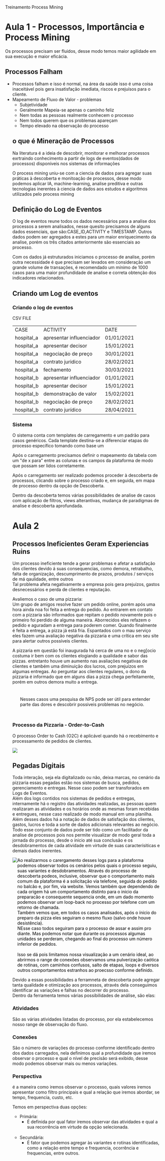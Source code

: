 Treinamento Process Mining

<h1>Aula 1 - Processos, Importância e Process Mining</h1>
	<p>Os processos precisam ser fluidos, desse modo temos maior agilidade em sua execução e maior eficácia.</p>

<h2>Processos Falham</h2>
	<ul>
	<li>Processos falham e isso é normal, na área da saúde isso é uma coisa inaceitável pois gera insatisfação imediata, riscos e prejuísos para o cliente.</li>
	<li>Mapeamento de Fluxo de Valor - problemas
		<ul>
		<li>Subjetividade</li>
		<li>Geralmente Mapeia-se apenas o caminho feliz</li>
		<li>Nem todas as pessoas realmente conhecem o processo</li>
		<li>Nem todos querem que os problemas apareçam</li>
		<li>Tempo elevado na observação do processo</li>
		</ul>
		</li>
<h2>o que é Mineração de Processos</h2>
<p> Na literatura é a ideia de descobrir, monitorar e melhorar processos exrtraindo conhecimento a partir de logs de eventos(dados de processos) disponíveis nos sistemas de informações</p>
<p>O process mining uniu-se com a ciencia de dados para agregar suas práticas à descoberta e monitoação de processos, desse modo podemos aplicar IA, machine-learning, analise preditiva e outras tecnologias inerentes à ciencia de dados aos estudos e algoritmos utilizados pelo process mining</p>

<h2>Definição do Log de Eventos</h2>
<p>O log de eventos reune todos os dados necessários para a analise dos processos a serem analisados, nesse quesito precisamos de alguns dados essenciais, que são:CASE_ID,ACTIVITY e TIMESTAMP. Outros dados podem ser agregados a estes para um maior enriquecimento da analise, porém os três citados anteriormente são essenciais ao processo.</p>
<p>Com os dados já estruturados iniciamos o processo de analise, porém outra necessidade é que precisam ser levados em consideração um grande volume de transações, é recomendado um mínimo de 1000 casos para uma maior profundidade de analise e correta obtenção dos indicadores relacionados.</p>

<h2>Criando um Log de eventos</h2>
<h3>Criando o log de eventos</h3>
<p>CSV FILE<br />
<table style="border:1px">
<tr>
<td>CASE</td><td>ACTIVITY</td><td>DATE</td>
</tr>
<tr>
<td>hospital_a</td><td>apresentar influenciador</td><td>01/01/2021</td>
</tr>
<tr>
<td>hospital_a</td><td>apresentar decisor</td><td>15/01/2021</td>
</tr>
<tr>
<td>hospital_a</td><td>negociação de preço</td><td>30/01/2021</td>
</tr>
<tr>
<td>hospital_a</td><td>contrato juridico</td><td>28/02/2021</td>
</tr>
<tr>
<td>hospital_a</td><td>fechamento</td><td>30/03/2021</td>
</tr>
<tr>
<td>hospital_b</td><td>apresentar influenciador</td><td>01/01/2021</td>
</tr>
<tr>
<td>hospital_b</td><td>apresentar decisor</td><td>15/01/2021</td>
</tr>
<tr>
<td>hospital_b</td><td>demonstração de valor</td><td>15/02/2021</td>
</tr>
<tr>
<td>hospital_b</td><td>negociação de preço</td><td>28/02/2021</td>
</tr>
<tr>
<td>hospital_b</td><td>contrato jurídico</td><td>28/04/2021</td>
</tr>
</table>
<h3>Sistema</h3>
<p>O sistema conta com templates de carregamento e um padrão para casos genéricos. Cada template destina-se a diferenciar etapas do processo específico tomando como base um </p>
<p>Após o carregamento precisamos definir o mapeamento da tabela com um "de x para" entre as colunas e os campos da plataforma de modo que possam ser lidos corretamente.</p>
<p>Após o carregamento ser realizado podemos proceder à descoberta de processos, clicando sobre o processo criado e, em seguida, em mapa de processo dentro da opção de Descoberta.</p>
<p>Dentro da descoberta temos várias possibilidades de analise de casos com aplicação de filtros, views alterantivas, mudança de paradigmas de analise e descoberta aprofundada.</p>

<h1>Aula 2</h1>
<h2>Processos Ineficientes Geram Experiencias Ruins</h2>
<p>Um processo ineficiente tende a gerar problemas e afetar a satisfação dos clientes devido á suas consequencias, como demora, retrabalho, falta de organização, descumprimento de prazos, produtos / serviços de má qaulidade, entre outros<br /> Tal problema afeta negativamente a empresa pois gera prejuízos, gastos desnecessários e perda de clientes e reputação.</p>
<p>Avaliemos o caso de uma pizzaria:<br />Um grupo de amigos resolve fazer um pedido online, porém após uma hora ainda noa foi feita a entrega do pedido. Ao entrarem em contato com a pizzaria são informados que repitam o pedido novamente pois o primeiro foi perdido de alguma maneira. Aborrecidos eles refazem o pedido e aguradam a entrega para poderem comer. Quando finalmente é feita a entrega, a pizza já está fria. Espantados com o mau serviço eles fazem uma avaliação negativa da pizzaria e uma crítica em seu site para alertar outros possíveis clientes.</p>
<p>A pizzaria em questão foi inaugurada há cerca de uma no e o neg[ocio costuma ir bem com os clientes elogiando a qualidade e sabor das pizzas. entretanto houve um aumento nas avaliações negativas de clientes e também uma diminuição dos lucros, com prejuízos em algumas entregas. Ao perguntar aos clientes regulares, o dono da pizzaria é informado que em alguns dias a pizza chega perfeitamente, porém em outros demora muito a entrega.</p>
<li style="font-size: 14px; padding: 25px; list-style: none">Nesses casos uma pesquisa de NPS pode ser útil para entender parte das dores e descobrir possiveis problemas no negócio.</li>
<h3>Processo da Pizzaria - Order-to-Cash</h3>
<p>O processo Order to Cash (O2C) é aplicável quando há o recebimento e processamento de pedidos de clientes.</p>
<img src="src\media\business-solutions-order-to-cash-lifecycle.png">

<h2>Pegadas Digitais</h2>
<p>Toda interação, seja ela digitalizado ou não, deixa marcas, no cenário da pizzaria essas pegadas estão nos sistemas de busca, pedidos, gerenciamento e entregas. Nesse caso podem ser transforados em Logs de Eventos.<br />Além dos logs contidos nos sistemas de pedidos e entregas, internamente há o registro das atividades realizadas, as pessoas quem realizaram as atividades e os horários onde as mesmas foram recebidas e entregues, nesse caso realizado de modo manual em uma planilha. <br />Além desses dados há a notação de dados de satisfação dos clientes, gastos, lucros e toda a sorte de dados adicionais relevantes ao negócio. Todo esse conjunto de dados pode ser tido como um facilitador da analise de processos pois nos permite visualizar de modo geral toda a jornada do processo, desde o inicio até sua conclusão e os desdobramentos de cada atividade em virtude de suas caracterísiticas e demais dados inerentes.</p>
<p style="display:flex; position: relative;">
<img src="src\media\fluxo pizzaria..png" style="display:flex; position: relative">
<a style="text-decoration:none; color: black;">Ao realizarmos o carergamento desses logs para a plataforma podemos observar todos os cenários pelos quais o processo seguiu, suas variantes e desdobramentos. Através do processo de descoberta podeos, inclusive, observar que o comportamento mais comum da plataforma é a solicitação via telefone, seguida do pedido no balcão e, por fim, via website. Vemos também que dependendo de cada origem há um comportamento distinto para o inicio da preparacão e consequente sequencia onde, em um dado momento podemos observar um loop-back no processo por telefone com um retorno de chamada. <br />Também vemos que, em todos os casos analisados, após o ínicio do preparo da pizza eles seguiram o mesmo fluxo (salvo onde houve desistência).<br />NEsse caso todos seguiram para o processo de assar e assim pro diante. Mas podemos notar que durante os processos algumas unidades se perderam, chegando ao final do processo um número inferior de pedidos. <br /><br />Isso se dá pois limitamos nossa visualização a um cenário ideal, ao abrirmos o range de conexões observamos uma pulverização caótica de rotinas, com caminhos confusos, salto de etapas, loops e diversos outros comportamentos estranhos ao proecsso conforme definido.</a></p>
<p>Devido a essas possibilidades a ferramneta de descoberta pode agregar tanta qualidade e otimização aos processos, através dela conseguimos identificar as variações e falhas no decorrer do processo.<br />Dentro da ferramenta temos várias possibilidades de análise, são elas:
	<h3>Atividades</h3>
	<p>São as várias atividades listadas do processo, por ela estabelecemos nosso range de observação do fluxo.</p>
	<h3>Conexões</h3>
	<p>São o número de variações do processo conforme identificado dentro dos dados carregados, nela definimos qual a profundidade que iremos observar o processo e qual o nível de precisão será exibido, desse modo podemos observar mais ou menos variações.</p>
	<h3>Perspectiva</h3>
	<p>é a maneira como iremos observar o processo, quais valores iremos apresentar como filtro principais e qual a relação que iremos abordar, se tempo, frequencia, custo, etc.</p>
	<p>Temos em perspectiva duas opções:
		<ul>
			<li>Primária:
				<ul>
					<li>É definida por qual fator iremos observar das atividades e qual a sua recorrência em virtude da opção selecionada.</li>
				</ul>
			</li>
			<br />
			<li>Secundária:
				<ul>
					<li>É fator que podemos agregar às variantes e rotinas identificadas, como a relação entre tempo e frequencia, ocorrência e frequencias, entre outros.</li>
				</ul>
			</li>
		</ul>
	</p>
</p>
